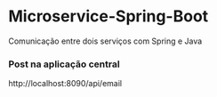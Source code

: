 # Microservice-Spring-Boot
Comunicação entre dois serviços com Spring e Java

### Post na aplicação central
http://localhost:8090/api/email
